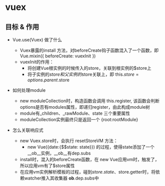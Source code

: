 # vuex
## 目标 & 作用
* Vue.use(Vuex) 做了什么
    + Vuex暴露的install 方法，对beforeCreate钩子函数混入了一个函数，即 Vue.mixin({ beforeCreate: vuexInit })
    + vuexInit的作用：
        - 将创建Vue根实例的时候传入的store，关联到根实例的$store上
        - 将子实例的$store 和 父实例的$store关联上，即 this.$store = options.parent.$store
* 如何处理module
    + new moduleCollection时，构造函数会调用 this.register, 该函数会判断options是否有modules属性，即递归register，由此构成module树
    + module有_children、_rawModule、state 三个重要属性
    +  moduleCollection实例最终只是返回一个 {root:rootModule}

* 怎么关联响应式
    + new Vuex.store时，会执行 resetStoreVM 方法：
        - new Vue({date:{$$state: state}}) 的过程，使得state添加了一个__ob__实例，__ob__有dep.subs
    + install时，混入的beforeCreate函数，在 new Vue应用vm时，触发了， 所以应用vm有了$store属性
    + 在应用vm实例解析模板的过程，碰到$store.state、$store.getter时，将依赖watcher推入其收集器 __ob__.dep.subs中